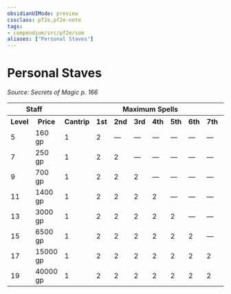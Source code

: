 ```yaml
---
obsidianUIMode: preview
cssclass: pf2e,pf2e-note
tags:
- compendium/src/pf2e/som
aliases: ["Personal Staves"]
---
```

# Personal Staves  
*Source: Secrets of Magic p. 166*  

<table>
<tr>
  <th colspan="2">Staff</th>
  <th colspan="10">Maximum Spells</th>
</tr>
<tr>
  <th>Level</th>
  <th>Price</th>
  <th>Cantrip</th>
  <th>1st</th>
  <th>2nd</th>
  <th>3rd</th>
  <th>4th</th>
  <th>5th</th>
  <th>6th</th>
  <th>7th</th>
  <th>8th</th>
</tr>
<tr>
  <td>5</td>
  <td>160 gp</td>
  <td>1</td>
  <td>2</td>
  <td>—</td>
  <td>—</td>
  <td>—</td>
  <td>—</td>
  <td>—</td>
  <td>—</td>
  <td>—</td>
</tr>
<tr>
  <td>7</td>
  <td>250 gp</td>
  <td>1</td>
  <td>2</td>
  <td>2</td>
  <td>—</td>
  <td>—</td>
  <td>—</td>
  <td>—</td>
  <td>—</td>
  <td>—</td>
</tr>
<tr>
  <td>9</td>
  <td>700 gp</td>
  <td>1</td>
  <td>2</td>
  <td>2</td>
  <td>2</td>
  <td>—</td>
  <td>—</td>
  <td>—</td>
  <td>—</td>
  <td>—</td>
</tr>
<tr>
  <td>11</td>
  <td>1400 gp</td>
  <td>1</td>
  <td>2</td>
  <td>2</td>
  <td>2</td>
  <td>2</td>
  <td>—</td>
  <td>—</td>
  <td>—</td>
  <td>—</td>
</tr>
<tr>
  <td>13</td>
  <td>3000 gp</td>
  <td>1</td>
  <td>2</td>
  <td>2</td>
  <td>2</td>
  <td>2</td>
  <td>2</td>
  <td>—</td>
  <td>—</td>
  <td>—</td>
</tr>
<tr>
  <td>15</td>
  <td>6500 gp</td>
  <td>1</td>
  <td>2</td>
  <td>2</td>
  <td>2</td>
  <td>2</td>
  <td>2</td>
  <td>2</td>
  <td>—</td>
  <td>—</td>
</tr>
<tr>
  <td>17</td>
  <td>15000 gp</td>
  <td>1</td>
  <td>2</td>
  <td>2</td>
  <td>2</td>
  <td>2</td>
  <td>2</td>
  <td>2</td>
  <td>2</td>
  <td>—</td>
</tr>
<tr>
  <td>19</td>
  <td>40000 gp</td>
  <td>1</td>
  <td>2</td>
  <td>2</td>
  <td>2</td>
  <td>2</td>
  <td>2</td>
  <td>2</td>
  <td>2</td>
  <td>2</td>
</tr>
</table>